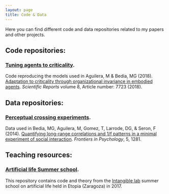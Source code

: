```yaml
---
layout: page
title: Code & Data
---
```


Here you can find different code and data repositories related to my papers and other projects.

## Code repositories:

<div class="posts">
    <h3>
    <a href="https://github.com/MiguelAguilera/Adaptation-to-criticality-through-organizational-invariance" target="_blank">Tuning agents to criticality</a>.
    </h3>
    <p> Code reproducing the models used in Aguilera, M &amp; Bedia, MG (2018). <a href="https://www.nature.com/articles/s41598-018-25925-4#Abs1" target="_blank" rel="noopener noreferrer">Adaptation to criticality through organizational invariance in embodied agents</a>. <i>Scientific Reports </i> volume 8, Article number: 7723 (2018).</p>

<!--<br>-->

</div>

## Data repositories:

<div class="posts">
    <h3>
    <a href="https://github.com/IsaacLab/datasets/tree/master/PerceptualCrossing/data-28-03-2014" target="_blank">Perceptual crossing experiments</a>.
    </h3>
    <p> Data used in Bedia, MG, Aguilera, M, Gomez, T, Larrode, DG, &amp; Seron, F (2014). <a href="https://maguilera0.files.wordpress.com/2014/11/fpsyg-05-01281.pdf" target="_blank" rel="noopener noreferrer">Quantifying long-range correlations and 1/f patterns in a minimal experiment of social interaction</a>. <em>Frontiers in Psychology</em>, 5, 1281.</p>
    
</div>

## Teaching resources:

<div class="posts">
    <h3>
    <a href="https://github.com/IsaacLab/LaboratorioIntangible" target="_blank">Artificial life Summer school</a>.
    </h3>
    <p> This repository contains code and theory from the <a href="http://escueladeverano.unizar.es/" target="_blank">Intangible lab</a> summer school on artificial life held in Etopia (Zaragoza) in 2017.</p>
    
</div>
